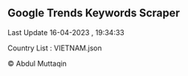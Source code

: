 

## Google Trends Keywords Scraper 
 
Last Update 16-04-2023 , 19:34:33

Country List :
VIETNAM.json



© Abdul Muttaqin 
